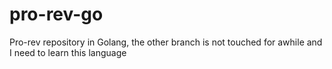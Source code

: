 # pro-rev-go
Pro-rev repository in Golang, the other branch is not touched for awhile and I need to learn this language 
